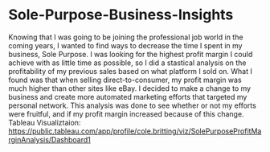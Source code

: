 # Sole-Purpose-Business-Insights
Knowing that I was going to be joining the professional job world in the coming years, I wanted to find ways to decrease the time I spent in my business, Sole Purpose. I was looking for the highest profit margin I could achieve with as little time as possible, so I did a stastical analysis on the profitability of my previous sales based on what platform I sold on. What I found was that when selling direct-to-consumer, my profit margin was much higher than other sites like eBay. I decided to make a change to my business and create more automated marketing efforts that targeted my personal network. This analysis was done to see whether or not my efforts were fruitful, and if my profit margin increased because of this change.
Tableau Visualiztaion: https://public.tableau.com/app/profile/cole.britting/viz/SolePurposeProfitMarginAnalysis/Dashboard1
